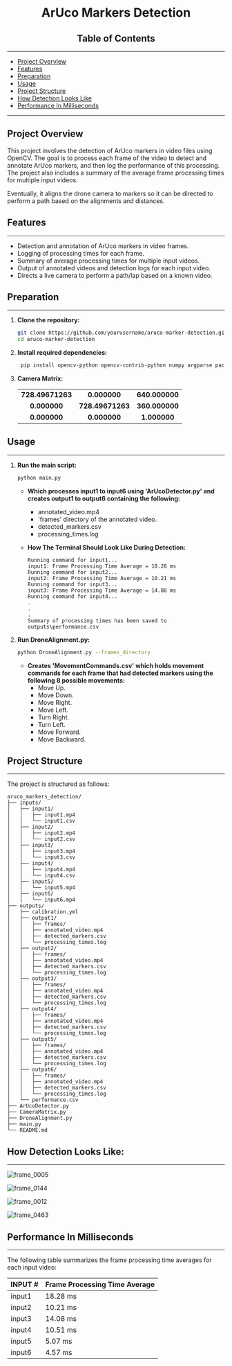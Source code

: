 <h1 align="center"> ArUco Markers Detection </h1>

<h2 align="center"> Table of Contents </h2>

----------------------------------------------------------------------------------------------------------------------------------------------------------

- [Project Overview](#project-overview)
- [Features](#features)
- [Preparation](#preparation)
- [Usage](#usage)
- [Project Structure](#project-structure)
- [How Detection Looks Like](#how-detection-looks-like)
- [Performance In Milliseconds](#performance-in-milliseconds)

----------------------------------------------------------------------------------------------------------------------------------------------------------

## Project Overview

This project involves the detection of ArUco markers in video files using OpenCV. The goal is to process each frame of the video to detect and annotate ArUco markers, and then log the performance of this processing. The project also includes a summary of the average frame processing times for multiple input videos.

Eventually, it aligns the drone camera to markers so it can be directed to perform a path based on the alignments and distances.

## Features
----------------------------------------------------------------------------------------------------------------------------------------------------------

- Detection and annotation of ArUco markers in video frames.
- Logging of processing times for each frame.
- Summary of average processing times for multiple input videos.
- Output of annotated videos and detection logs for each input video.
- Directs a live camera to perform a path/lap based on a known video. 

## Preparation
----------------------------------------------------------------------------------------------------------------------------------------------------------

1. **Clone the repository:**
   ```sh
   git clone https://github.com/yourusername/aruco-marker-detection.git
   cd aruco-marker-detection
   ```

2. **Install required dependencies:**
   ```bash
    pip install opencv-python opencv-contrib-python numpy argparse packaging
   ```

3. **Camera Matrix:**

   |                |                |                |
   |:--------------:|:--------------:|:--------------:|
   | **728.49671263** | **0.000000**   | **640.000000** |
   | **0.000000**     | **728.49671263** | **360.000000** |
   | **0.000000**     | **0.000000**     | **1.000000**   |


## Usage
----------------------------------------------------------------------------------------------------------------------------------------------------------
   
1. **Run the main script:**
   ```sh
   python main.py
   ```
   
   - **Which processes input1 to input6 using 'ArUcoDetector.py' and creates output1 to output6 containing the following:**
      - annotated_video.mp4
      - 'frames' directory of the annotated video.
      - detected_markers.csv
      - processing_times.log
   

    - **How The Terminal Should Look Like During Detection:**
  
       ```
       Running command for input1...
       input1: Frame Processing Time Average = 18.28 ms
       Running command for input2...
       input2: Frame Processing Time Average = 10.21 ms
       Running command for input3...
       input3: Frame Processing Time Average = 14.08 ms
       Running command for input4...
       .
       .
       .
       Summary of processing times has been saved to outputs\performance.csv
       ```

2. **Run DroneAlignment.py:**
    ```sh
   python DroneAlignment.py --frames_directory
   ```
    
   - **Creates 'MovementCommands.csv' which holds movement commands for each frame that had detected markers using the following 8 possible movements:**
      - Move Up.
      - Move Down.
      - Move Right.
      - Move Left.
      - Turn Right.
      - Turn Left.
      - Move Forward.
      - Move Backward.

## Project Structure
----------------------------------------------------------------------------------------------------------------------------------------------------------

The project is structured as follows:

```
aruco_markers_detection/
├── inputs/
│   ├── input1/
│   │   ├── input1.mp4
│   │   └── input1.csv
│   ├── input2/
│   │   ├── input2.mp4
│   │   └── input2.csv
│   ├── input3/
│   │   ├── input3.mp4
│   │   └── input3.csv
│   ├── input4/
│   │   ├── input4.mp4
│   │   └── input4.csv
│   ├── input5/
│   │   └── input5.mp4
│   ├── input6/
│   │   └── input6.mp4
├── outputs/
│   ├── calibration.yml
│   ├── output1/
│   │   ├── frames/
│   │   ├── annotated_video.mp4
│   │   ├── detected_markers.csv
│   │   └── processing_times.log
│   ├── output2/
│   │   ├── frames/
│   │   ├── annotated_video.mp4
│   │   ├── detected_markers.csv
│   │   └── processing_times.log
│   ├── output3/
│   │   ├── frames/
│   │   ├── annotated_video.mp4
│   │   ├── detected_markers.csv
│   │   └── processing_times.log
│   ├── output4/
│   │   ├── frames/
│   │   ├── annotated_video.mp4
│   │   ├── detected_markers.csv
│   │   └── processing_times.log
│   ├── output5/
│   │   ├── frames/
│   │   ├── annotated_video.mp4
│   │   ├── detected_markers.csv
│   │   └── processing_times.log
│   ├── output6/
│   │   ├── frames/
│   │   ├── annotated_video.mp4
│   │   ├── detected_markers.csv
│   │   └── processing_times.log
│   └── performance.csv
├── ArUcoDetector.py
├── CameraMatrix.py
├── DroneAlignment.py
├── main.py
└── README.md
```

## How Detection Looks Like:
----------------------------------------------------------------------------------------------------------------------------------------------------------
![frame_0005](https://github.com/osamaghaliah/aruco_markers_detection/assets/75171676/484d67a7-66aa-453a-809b-eb2d87879392)

![frame_0144](https://github.com/osamaghaliah/aruco_markers_detection/assets/75171676/ed984ee7-c1cb-4640-b952-2dd19ae1ce12)

![frame_0012](https://github.com/osamaghaliah/aruco_markers_detection/assets/75171676/a4d2e990-ffdf-45d9-b181-37e43f0bfe7c)

![frame_0463](https://github.com/osamaghaliah/aruco_markers_detection/assets/75171676/60118e24-fd1c-486a-9eb7-9ddc685672f8)


## Performance In Milliseconds
----------------------------------------------------------------------------------------------------------------------------------------------------------

The following table summarizes the frame processing time averages for each input video:

| INPUT # | Frame Processing Time Average |
|---------|-------------------------------|
| input1  |           18.28 ms            |
| input2  |           10.21 ms            |
| input3  |           14.08 ms            |
| input4  |           10.51 ms            |
| input5  |            5.07 ms            |
| input6  |            4.57 ms            |
